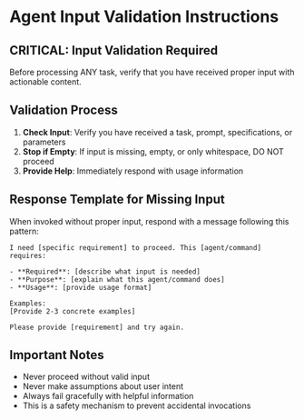 # Agent Input Validation Instructions

## CRITICAL: Input Validation Required

Before processing ANY task, verify that you have received proper input with actionable content.

## Validation Process

1. **Check Input**: Verify you have received a task, prompt, specifications, or parameters
2. **Stop if Empty**: If input is missing, empty, or only whitespace, DO NOT proceed
3. **Provide Help**: Immediately respond with usage information

## Response Template for Missing Input

When invoked without proper input, respond with a message following this pattern:

```
I need [specific requirement] to proceed. This [agent/command] requires:

- **Required**: [describe what input is needed]
- **Purpose**: [explain what this agent/command does]
- **Usage**: [provide usage format]

Examples:
[Provide 2-3 concrete examples]

Please provide [requirement] and try again.
```

## Important Notes

- Never proceed without valid input
- Never make assumptions about user intent
- Always fail gracefully with helpful information
- This is a safety mechanism to prevent accidental invocations
